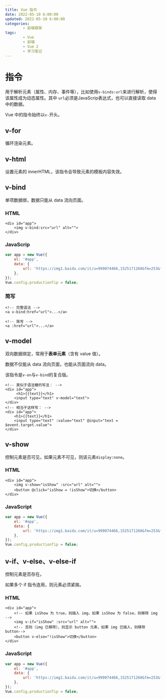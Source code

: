 ```yaml
---
title: Vue 指令
date: 2022-05-10 6:00:00
updated: 2022-05-10 6:00:00
categories:
        - 前端框架
tags:
        - Vue
        - 前端
        - Vue 2
        - 学习笔记
---
```


# 指令

用于解析元素（属性、内存、事件等），比如使用`v-binds:url`来进行解析，使得该属性成为动态属性。其中 `url`必须是JavaScrip表达式，也可以直接读取 data 中的数据。

Vue 中的指令始终以`v-`开头。

## v-for

循环渲染元素。

## v-html

设置元素的 innerHTML，该指令会导致元素的模板内容失效。


## v-bind

单项数据绑，数据只能从 data 流向页面。

### HTML

```vue
<div id="app">
    <img v-bind:src="url" alt="">
</div>
```

### JavaScrip

```js
var app = new Vue({
	el: '#app',
	data: {
		url: 'https://img1.baidu.com/it/u=999074466,1525171260&fm=253&fmt=auto&app=138&f=JPEG?w=500&h=333',
	},
});
Vue.config.productionTip = false;
```

### 简写

```vue
<!-- 完整语法 -->
<a v-bind:href="url">...</a>

<!-- 简写 -->
<a :href="url">...</a>
```

## v-model

双向数据绑定，常用于**表单元素**（含有 value 值）。

数据不仅能从 data 流向页面，也能从页面流向 data。

该指令是`v-on`与`v-bind`的复合版。

```vue
<!-- 类似于语法糖的写法： -->
<div id="app">
     <h1>{{text}}</h1>
    <input type="text" v-model="text">
</div>
<!-- 相当于这样写： -->
<div id="app">
    <h1>{{text}}</h1>
    <input type="text" :value="text" @input="text = $event.target.value">
</div>
```

## v-show

控制元素是否可见，如果元素不可见，则该元素`display:none`。

### HTML

```vue
<div id="app">
    <img v-show="isShow" :src="url" alt="">
    <button @click="isShow = !isShow">切换</button>
</div>
```

### JavaScript

```js
var app = new Vue({
	el: '#app',
	data: {
		url: 'https://img1.baidu.com/it/u=999074466,1525171260&fm=253&fmt=auto&app=138&f=JPEG?w=500&h=333',
	},
});
Vue.config.productionTip = false;
```

## v-if、v-else、v-else-if

控制元素是否存在。

如果多个 if 指令连用，则元素必须紧挨。

### HTML

```vue
<div id="app">
    <!-- 如果 isShow 为 true，则插入 img，如果 isShow 为 false，则移除 img -->
    <img v-if="isShow" :src="url" alt="">
    <!-- 否则（img 已移除），则显示 button 元素，如果 img 已插入，则移除 button-->
    <button v-else="!isShow">切换</button>
</div>
```

### JavaScript

```js
var app = new Vue({
	el: '#app',
	data: {
		url: 'https://img1.baidu.com/it/u=999074466,1525171260&fm=253&fmt=auto&app=138&f=JPEG?w=500&h=333',
	},
});
Vue.config.productionTip = false;
```

